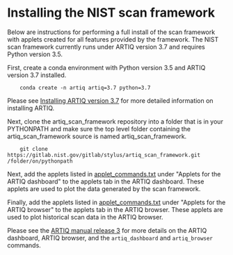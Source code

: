 Installing the NIST scan framework
==================================
Below are instructions for performing a full install of the scan framework with applets created
for all features provided by the framework.  The NIST scan framework currently runs under ARTIQ version 3.7 and 
requires Python version 3.5. 

First, create a conda environment with Python version 3.5 and ARTIQ version 3.7 installed.  

```
    conda create -n artiq artiq=3.7 python=3.7
```

Please see [Installing ARTIQ version 3.7](https://m-labs.hk/artiq/manual-release-3/installing.html) for more detailed
information on installing ARTIQ.

Next, clone the artiq_scan_framework repository into a folder that is in your PYTHONPATH and make sure 
the top level folder containing the artiq_scan_framework source is named artiq_scan_framework.

```
    git clone https://gitlab.nist.gov/gitlab/stylus/artiq_scan_framework.git /folder/on/pythonpath
```
    
Next, add the applets listed in [applet_commands.txt](applet_commands.txt) under 
"Applets for the ARTIQ dashboard" to the applets tab in the ARTIQ dashboard.  These applets are used 
to plot the data generated by the scan framework.

Finally, add the applets listed in [applet_commands.txt](applet_commands.txt) under 
"Applets for the ARTIQ browser" to the applets tab in the ARTIQ browser.  These applets are used 
to plot historical scan data in the ARTIQ browser.

Please see the [ARTIQ manual release 3](https://m-labs.hk/artiq/manual-release-3) for more details on the 
ARTIQ dashboard, ARTIQ browser, and the ```artiq_dashboard``` and ```artiq_browser``` commands.